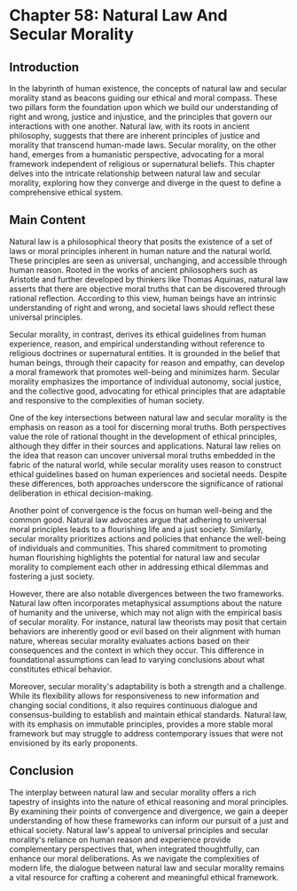 # Chapter 58: Natural Law And Secular Morality

## Introduction

In the labyrinth of human existence, the concepts of natural law and secular morality stand as beacons guiding our ethical and moral compass. These two pillars form the foundation upon which we build our understanding of right and wrong, justice and injustice, and the principles that govern our interactions with one another. Natural law, with its roots in ancient philosophy, suggests that there are inherent principles of justice and morality that transcend human-made laws. Secular morality, on the other hand, emerges from a humanistic perspective, advocating for a moral framework independent of religious or supernatural beliefs. This chapter delves into the intricate relationship between natural law and secular morality, exploring how they converge and diverge in the quest to define a comprehensive ethical system.

## Main Content

Natural law is a philosophical theory that posits the existence of a set of laws or moral principles inherent in human nature and the natural world. These principles are seen as universal, unchanging, and accessible through human reason. Rooted in the works of ancient philosophers such as Aristotle and further developed by thinkers like Thomas Aquinas, natural law asserts that there are objective moral truths that can be discovered through rational reflection. According to this view, human beings have an intrinsic understanding of right and wrong, and societal laws should reflect these universal principles.

Secular morality, in contrast, derives its ethical guidelines from human experience, reason, and empirical understanding without reference to religious doctrines or supernatural entities. It is grounded in the belief that human beings, through their capacity for reason and empathy, can develop a moral framework that promotes well-being and minimizes harm. Secular morality emphasizes the importance of individual autonomy, social justice, and the collective good, advocating for ethical principles that are adaptable and responsive to the complexities of human society.

One of the key intersections between natural law and secular morality is the emphasis on reason as a tool for discerning moral truths. Both perspectives value the role of rational thought in the development of ethical principles, although they differ in their sources and applications. Natural law relies on the idea that reason can uncover universal moral truths embedded in the fabric of the natural world, while secular morality uses reason to construct ethical guidelines based on human experiences and societal needs. Despite these differences, both approaches underscore the significance of rational deliberation in ethical decision-making.

Another point of convergence is the focus on human well-being and the common good. Natural law advocates argue that adhering to universal moral principles leads to a flourishing life and a just society. Similarly, secular morality prioritizes actions and policies that enhance the well-being of individuals and communities. This shared commitment to promoting human flourishing highlights the potential for natural law and secular morality to complement each other in addressing ethical dilemmas and fostering a just society.

However, there are also notable divergences between the two frameworks. Natural law often incorporates metaphysical assumptions about the nature of humanity and the universe, which may not align with the empirical basis of secular morality. For instance, natural law theorists may posit that certain behaviors are inherently good or evil based on their alignment with human nature, whereas secular morality evaluates actions based on their consequences and the context in which they occur. This difference in foundational assumptions can lead to varying conclusions about what constitutes ethical behavior.

Moreover, secular morality's adaptability is both a strength and a challenge. While its flexibility allows for responsiveness to new information and changing social conditions, it also requires continuous dialogue and consensus-building to establish and maintain ethical standards. Natural law, with its emphasis on immutable principles, provides a more stable moral framework but may struggle to address contemporary issues that were not envisioned by its early proponents.

## Conclusion

The interplay between natural law and secular morality offers a rich tapestry of insights into the nature of ethical reasoning and moral principles. By examining their points of convergence and divergence, we gain a deeper understanding of how these frameworks can inform our pursuit of a just and ethical society. Natural law's appeal to universal principles and secular morality's reliance on human reason and experience provide complementary perspectives that, when integrated thoughtfully, can enhance our moral deliberations. As we navigate the complexities of modern life, the dialogue between natural law and secular morality remains a vital resource for crafting a coherent and meaningful ethical framework.